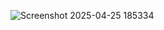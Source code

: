 
![Screenshot 2025-04-25 185334](https://github.com/user-attachments/assets/80a4258f-9733-4719-852c-6d7a8173cdb5)
